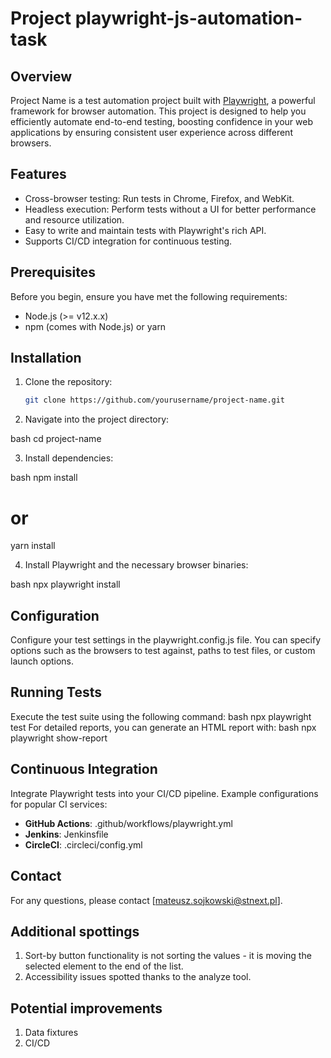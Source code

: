 # Project playwright-js-automation-task

## Overview

Project Name is a test automation project built with [Playwright](https://playwright.dev/), a powerful framework for browser automation. This project is designed to help you efficiently automate end-to-end testing, boosting confidence in your web applications by ensuring consistent user experience across different browsers.

## Features

- Cross-browser testing: Run tests in Chrome, Firefox, and WebKit.
- Headless execution: Perform tests without a UI for better performance and resource utilization.
- Easy to write and maintain tests with Playwright's rich API.
- Supports CI/CD integration for continuous testing.

## Prerequisites

Before you begin, ensure you have met the following requirements:

- Node.js (>= v12.x.x)
- npm (comes with Node.js) or yarn

## Installation

1. Clone the repository:
   ```bash
   git clone https://github.com/yourusername/project-name.git
   
2. Navigate into the project directory:
 
bash
   cd project-name
   
3. Install dependencies:
 
bash
   npm install
   # or
   yarn install
   
4. Install Playwright and the necessary browser binaries:
 
bash
   npx playwright install
   
## Configuration
Configure your test settings in the playwright.config.js file. You can specify options such as the browsers to test against, paths to test files, or custom launch options.

## Running Tests
Execute the test suite using the following command:
bash
    npx playwright test
For detailed reports, you can generate an HTML report with:
bash
    npx playwright show-report

## Continuous Integration
Integrate Playwright tests into your CI/CD pipeline. Example configurations for popular CI services:
- **GitHub Actions**: .github/workflows/playwright.yml
- **Jenkins**: Jenkinsfile
- **CircleCI**: .circleci/config.yml

## Contact
For any questions, please contact [mateusz.sojkowski@stnext.pl].

## Additional spottings
1. Sort-by button functionality is not sorting the values - it is moving the selected element to the end of the list.
2. Accessibility issues spotted thanks to the analyze tool.

## Potential improvements
1. Data fixtures
2. CI/CD